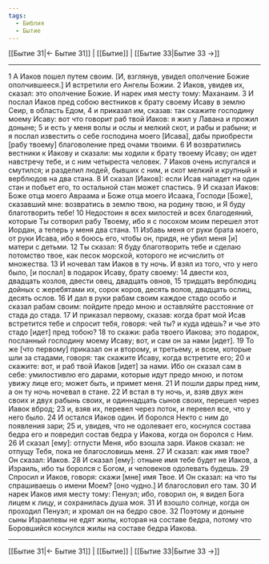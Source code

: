 ```yaml
---
tags:
  - Библия
  - Бытие
---
```

[[Бытие 31|← Бытие 31]] | [[Бытие]] | [[Бытие 33|Бытие 33 →]]

---
1 А Иаков пошел путем своим. [И, взглянув, увидел ополчение Божие ополчившееся.] И встретили его Ангелы Божии.
2 Иаков, увидев их, сказал: это ополчение Божие. И нарек имя месту тому: Маханаим.
3 И послал Иаков пред собою вестников к брату своему Исаву в землю Сеир, в область Едом,
4 и приказал им, сказав: так скажите господину моему Исаву: вот что говорит раб твой Иаков: я жил у Лавана и прожил доныне;
5 и есть у меня волы и ослы и мелкий скот, и рабы и рабыни; и я послал известить о себе господина моего [Исава], дабы приобрести [рабу твоему] благоволение пред очами твоими.
6 И возвратились вестники к Иакову и сказали: мы ходили к брату твоему Исаву; он идет навстречу тебе, и с ним четыреста человек.
7 Иаков очень испугался и смутился; и разделил людей, бывших с ним, и скот мелкий и крупный и верблюдов на два стана.
8 И сказал [Иаков]: если Исав нападет на один стан и побьет его, то остальной стан может спастись.
9 И сказал Иаков: Боже отца моего Авраама и Боже отца моего Исаака, Господи [Боже], сказавший мне: возвратись в землю твою, на родину твою, и Я буду благотворить тебе!
10 Недостоин я всех милостей и всех благодеяний, которые Ты сотворил рабу Твоему, ибо я с посохом моим перешел этот Иордан, а теперь у меня два стана.
11 Избавь меня от руки брата моего, от руки Исава, ибо я боюсь его, чтобы он, придя, не убил меня [и] матери с детьми.
12 Ты сказал: Я буду благотворить тебе и сделаю потомство твое, как песок морской, которого не исчислить от множества.
13 И ночевал там Иаков в ту ночь. И взял из того, что у него было, [и послал] в подарок Исаву, брату своему:
14 двести коз, двадцать козлов, двести овец, двадцать овнов,
15 тридцать верблюдиц дойных с жеребятами их, сорок коров, десять волов, двадцать ослиц, десять ослов.
16 И дал в руки рабам своим каждое стадо особо и сказал рабам своим: пойдите предо мною и оставляйте расстояние от стада до стада.
17 И приказал первому, сказав: когда брат мой Исав встретится тебе и спросит тебя, говоря: чей ты? и куда идешь? и чье это стадо [идет] пред тобою?
18 то скажи: раба твоего Иакова; это подарок, посланный господину моему Исаву; вот, и сам он за нами [идет].
19 То же [что первому] приказал он и второму, и третьему, и всем, которые шли за стадами, говоря: так скажите Исаву, когда встретите его;
20 и скажите: вот, и раб твой Иаков [идет] за нами. Ибо он сказал сам в себе: умилостивлю его дарами, которые идут предо мною, и потом увижу лице его; может быть, и примет меня.
21 И пошли дары пред ним, а он ту ночь ночевал в стане.
22 И встал в ту ночь, и, взяв двух жен своих и двух рабынь своих, и одиннадцать сынов своих, перешел через Иавок вброд;
23 и, взяв их, перевел через поток, и перевел все, что у него было.
24 И остался Иаков один. И боролся Некто с ним до появления зари;
25 и, увидев, что не одолевает его, коснулся состава бедра его и повредил состав бедра у Иакова, когда он боролся с Ним.
26 И сказал [ему]: отпусти Меня, ибо взошла заря. Иаков сказал: не отпущу Тебя, пока не благословишь меня.
27 И сказал: как имя твое? Он сказал: Иаков.
28 И сказал [ему]: отныне имя тебе будет не Иаков, а Израиль, ибо ты боролся с Богом, и человеков одолевать будешь.
29 Спросил и Иаков, говоря: скажи [мне] имя Твое. И Он сказал: на что ты спрашиваешь о имени Моем? [оно чудно.] И благословил его там.
30 И нарек Иаков имя месту тому: Пенуэл; ибо, говорил он, я видел Бога лицем к лицу, и сохранилась душа моя.
31 И взошло солнце, когда он проходил Пенуэл; и хромал он на бедро свое.
32 Поэтому и доныне сыны Израилевы не едят жилы, которая на составе бедра, потому что Боровшийся коснулся жилы на составе бедра Иакова.

---
[[Бытие 31|← Бытие 31]] | [[Бытие]] | [[Бытие 33|Бытие 33 →]]
